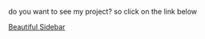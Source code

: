 do you want to see my project? so click on the link below

<a href='https://react-sidebar-smoky.vercel.app/'>Beautiful Sidebar</a>
